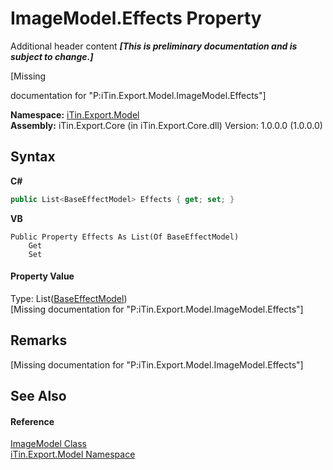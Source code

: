 # ImageModel.Effects Property 
Additional header content _**\[This is preliminary documentation and is subject to change.\]**_

\[Missing <summary> documentation for "P:iTin.Export.Model.ImageModel.Effects"\]

**Namespace:**&nbsp;<a href="ef57ffcc-e95e-b212-5a46-9aa6f5a3511f">iTin.Export.Model</a><br />**Assembly:**&nbsp;iTin.Export.Core (in iTin.Export.Core.dll) Version: 1.0.0.0 (1.0.0.0)

## Syntax

**C#**<br />
``` C#
public List<BaseEffectModel> Effects { get; set; }
```

**VB**<br />
``` VB
Public Property Effects As List(Of BaseEffectModel)
	Get
	Set
```


#### Property Value
Type: List(<a href="2b4f9e9a-8ad4-0734-6dc5-ca8a7e80c48e">BaseEffectModel</a>)<br />\[Missing <value> documentation for "P:iTin.Export.Model.ImageModel.Effects"\]

## Remarks
\[Missing <remarks> documentation for "P:iTin.Export.Model.ImageModel.Effects"\]

## See Also


#### Reference
<a href="137d2f5b-d37d-72be-e7a0-12bcf0b26444">ImageModel Class</a><br /><a href="ef57ffcc-e95e-b212-5a46-9aa6f5a3511f">iTin.Export.Model Namespace</a><br />